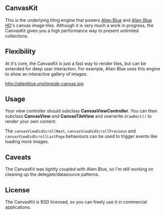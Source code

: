 ## CanvasKit

This is the underlying tiling engine that powers [Alien Blue](http://itunes.apple.com/app/alien-blue-unofficial-reddit/id370144106?mt=8) and [Alien Blue HD](http://itunes.apple.com/app/alien-blue-hd-reddit-client/id390863118?mt=8)'s canvas image tiles.  Although it is very much a work in progress, the CanvasKit gives you a high performance way to present unlimited collections.

## Flexibility

At it's core, the CanvasKit is just a fast way to render tiles, but can be extended for deep user interaction.  For example, Alien Blue uses this engine to show an interactive gallery of images:

http://alienblue.org/img/ab-canvas.jpg

## Usage

Your view controller should subclass **CanvasViewController**.  You can then subclass **CanvasView** and **CanvasTileView** and overwrite `drawRect()` to render your own content.

The `canvasViewDidScrollNext`, `canvasViewDidScrollPrevious` and `canvasViewDidScrollLastPage` behaviours can be used to trigger events like loading more images.

## Caveats

The CanvasKit was tightly coupled with Alien Blue, so I'm still working on cleaning up the delegate/datasource patterns.

## License

The CanvasKit is BSD licensed, so you can freely use it in commercial applications.
